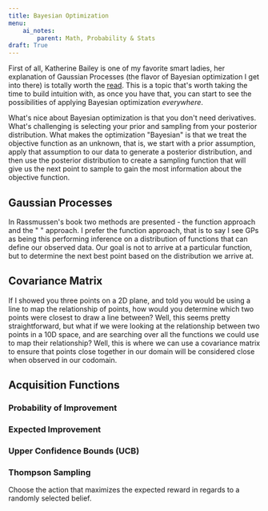 ```yaml
---
title: Bayesian Optimization
menu:
    ai_notes:
        parent: Math, Probability & Stats
draft: True
---
```


First of all, Katherine Bailey is one of my favorite smart ladies, her explanation
of Gaussian Processes (the flavor of Bayesian optimization I get into there) is 
totally worth the [read](http://katbailey.github.io/post/gaussian-processes-for-dummies/). 
This is a topic that's worth taking the time to build intuition with, as once you have that, 
you can start to see the possibilities of applying Bayesian optimization *everywhere*.

What's nice about Bayesian optimization is that you don't need derivatives. What's 
challenging is selecting your prior and sampling from your posterior distribution. 
What makes the optimization "Bayesian" is that we treat the objective function as an unknown, 
that is, we start with a prior assumption, apply that assumption to our data to generate a 
posterior distribution, and then use the posterior distribution to create a sampling 
function that will give us the next point to sample to gain the most information
about the objective function.

## Gaussian Processes 

In Rassmussen's book two methods are presented - the function approach and the " " approach.
I prefer the function approach, that is to say I see GPs as being this performing inference
on a distribution of functions that can define our observed data. Our goal is not
to arrive at a particular function, but to determine the next best point based on the 
distribution we arrive at.

## Covariance Matrix

If I showed you three points on a 2D plane, and told you would be using a line to
map the relationship of points, how would you determine which two points were closest
to draw a line between? Well, this seems pretty straightforward, but what if we were
looking at the relationship between two points in a 10D space, and are searching
over all the functions we could use to map their relationship? Well, this is where
we can use a covariance matrix to ensure that points close together in our domain
will be considered close when observed in our codomain. 


## Acquisition Functions

### Probability of Improvement

### Expected Improvement

### Upper Confidence Bounds (UCB)

### Thompson Sampling

Choose the action that maximizes the expected reward in regards to a randomly
selected belief. 

